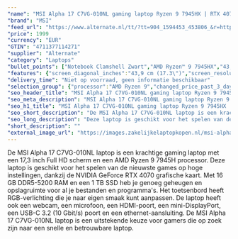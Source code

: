 ```yaml
---
"name": "MSI Alpha 17 C7VG-010NL gaming laptop Ryzen 9 7945HX | RTX 4070 | 16 GB | 1 TB SSD"
"brand": "MSI"
"feed_url": "https://www.alternate.nl/tt/?tt=904_1594453_453806_&r=https%3A%2F%2Fwww.alternate.nl%2Fhtml%2Fproduct%2F1921637%3Futm_source%3Dtradetracker%26utm_medium%3Dcpc%26utm_campaign%3Dtradetracker_Gaminglaptop%26utm_term%3DPL8MZNA5"
"price": 1999
"currency": "EUR"
"GTIN": "4711377114271"
"supplier": "Alternate"
"category": "Laptops"
"bullet_points": ["Notebook Clamshell Zwart","AMD Ryzen™ 9 7945HX","43,9 cm (17.3\") Quad HD 2560 x 1440 Pixels","16 GB DDR5-SDRAM 5200 MHz 2 x 8 GB","1 TB SSD","NVIDIA GeForce RTX 4070 8 GB AMD Radeon 610M","Wi-Fi 6E (802.11ax) Ethernet LAN 2500 Mbit/s Bluetooth 5.3","99,9 Wh 240 W","Windows 11 Home"]
"features": {"screen_diagonal_inches":"43,9 cm (17.3\")","screen_resolution":"2560 x 1440 Pixels","processor_family":"AMD Ryzen™ 9","memory_size":"16 GB","memory_type":"DDR5-SDRAM","total_storage_space":"1 TB","graphics_card":"NVIDIA GeForce RTX 4070","graphics_memory_size":"8 GB","operating_system":"Windows 11 Home","battery_capacity":"99,9 Wh","width":"397 mm","depth":"284 mm","height":"25,9 mm","weight":"2,8 kg","purpose_laptop":"Gaming"}
"delivery_time": "Niet op voorraad, geen informatie beschikbaar"
"selection_group": {"processor":"AMD Ryzen 9","changed_price_past_3_days":false,"product_family":"Alpha"}
"seo_header_title": "MSI Alpha 17 C7VG-010NL gaming laptop Ryzen 9 7945HX | RTX 4070 | 16 GB | 1 TB SSD"
"seo_meta_description": "MSI Alpha 17 C7VG-010NL gaming laptop Ryzen 9 7945HX | RTX 4070 | 16 GB | 1 TB SSD"
"seo_h1_title": "MSI Alpha 17 C7VG-010NL gaming laptop Ryzen 9 7945HX | RTX 4070 | 16 GB | 1 TB SSD"
"seo_short_description": "De MSI Alpha 17 C7VG-010NL laptop is een krachtige gaming laptop met een 17,3 inch Full HD scherm en een AMD Ryzen 9 7945H processor."
"seo_long_description": "Deze laptop is geschikt voor het spelen van de nieuwste games op hoge instellingen, dankzij de NVIDIA GeForce RTX 4070 grafische kaart. Met 16 GB DDR5-5200 RAM en een 1 TB SSD heb je genoeg geheugen en opslagruimte voor al je bestanden en programma's. Het toetsenbord heeft RGB-verlichting die je naar eigen smaak kunt aanpassen. De laptop heeft ook een webcam, een microfoon, een HDMI-poort, een mini-DisplayPort, een USB-C 3. 2 (10 Gbit/s) poort en een ethernet-aansluiting. De MSI Alpha 17 C7VG-010NL laptop is een uitstekende keuze voor gamers die op zoek zijn naar een snelle en betrouwbare laptop."
"short_description": ""
"external_image_url": "https://images.zakelijkelaptopkopen.nl/msi-alpha-17-c7vg-010nl-gaming-laptop-ryzen-9-7945hx-rtx-4070-16-gb-1-tb-ssd.webp"
---
```


De MSI Alpha 17 C7VG-010NL laptop is een krachtige gaming laptop met een 17,3 inch Full HD scherm en een AMD Ryzen 9 7945H processor. Deze laptop is geschikt voor het spelen van de nieuwste games op hoge instellingen, dankzij de NVIDIA GeForce RTX 4070 grafische kaart. Met 16 GB DDR5-5200 RAM en een 1 TB SSD heb je genoeg geheugen en opslagruimte voor al je bestanden en programma's. Het toetsenbord heeft RGB-verlichting die je naar eigen smaak kunt aanpassen. De laptop heeft ook een webcam, een microfoon, een HDMI-poort, een mini-DisplayPort, een USB-C 3.2 (10 Gbit/s) poort en een ethernet-aansluiting. De MSI Alpha 17 C7VG-010NL laptop is een uitstekende keuze voor gamers die op zoek zijn naar een snelle en betrouwbare laptop.